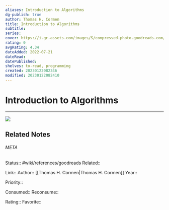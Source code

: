 ```yaml
---
aliases: Introduction to Algorithms
dg-publish: true
author: Thomas H. Cormen
title: Introduction to Algorithms
subtitle: 
series: 
cover: https://i.gr-assets.com/images/S/compressed.photo.goodreads.com/books/1387741681l/108986.jpg
rating: 0
avgRating: 4.34
dateAdded: 2022-07-21
dateRead: 
datePublished: 
shelves: to-read, programming
created: 20230122082346
modified: 20230122082410
---
```

# Introduction to Algorithms
---
![](https://i.gr-assets.com/images/S/compressed.photo.goodreads.com/books/1387741681l/108986.jpg)

## Related Notes




###### META
Status:: #wiki/references/goodreads
Related:: 

Link:: 
Author:: [[Thomas H. Cormen\|Thomas H. Cormen]]
Year:: 

Priority:: 

Consumed:: 
Reconsume:: 

Rating:: 
Favorite:: 
